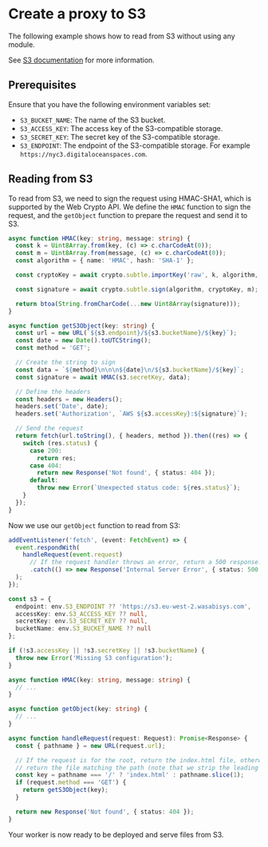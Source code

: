# Create a proxy to S3

The following example shows how to read from S3 without using any module.

See [S3 documentation](https://docs.aws.amazon.com/AmazonS3/latest/userguide/RESTAuthentication.html) for more information.

## Prerequisites

Ensure that you have the following environment variables set:

- `S3_BUCKET_NAME`: The name of the S3 bucket.
- `S3_ACCESS_KEY`: The access key of the S3-compatible storage.
- `S3_SECRET_KEY`: The secret key of the S3-compatible storage.
- `S3_ENDPOINT`: The endpoint of the S3-compatible storage. For example `https://nyc3.digitaloceanspaces.com`.

## Reading from S3

To read from S3, we need to sign the request using HMAC-SHA1, which is supported by the Web Crypto API.
We define the `HMAC` function to sign the request, and the `getObject` function to prepare the request and send it to S3.

```typescript
async function HMAC(key: string, message: string) {
  const k = Uint8Array.from(key, (c) => c.charCodeAt(0));
  const m = Uint8Array.from(message, (c) => c.charCodeAt(0));
  const algorithm = { name: 'HMAC', hash: 'SHA-1' };

  const cryptoKey = await crypto.subtle.importKey('raw', k, algorithm, true, ['sign']);

  const signature = await crypto.subtle.sign(algorithm, cryptoKey, m);

  return btoa(String.fromCharCode(...new Uint8Array(signature)));
}

async function getS3Object(key: string) {
  const url = new URL(`${s3.endpoint}/${s3.bucketName}/${key}`);
  const date = new Date().toUTCString();
  const method = 'GET';

  // Create the string to sign
  const data = `${method}\n\n\n${date}\n/${s3.bucketName}/${key}`;
  const signature = await HMAC(s3.secretKey, data);

  // Define the headers
  const headers = new Headers();
  headers.set('Date', date);
  headers.set('Authorization', `AWS ${s3.accessKey}:${signature}`);

  // Send the request
  return fetch(url.toString(), { headers, method }).then((res) => {
    switch (res.status) {
      case 200:
        return res;
      case 404:
        return new Response('Not found', { status: 404 });
      default:
        throw new Error(`Unexpected status code: ${res.status}`);
    }
  });
}
```

Now we use our `getObject` function to read from S3:

```typescript
addEventListener('fetch', (event: FetchEvent) => {
  event.respondWith(
    handleRequest(event.request)
      // If the request handler throws an error, return a 500 response.
      .catch(() => new Response('Internal Server Error', { status: 500 }))
  );
});

const s3 = {
  endpoint: env.S3_ENDPOINT ?? 'https://s3.eu-west-2.wasabisys.com',
  accessKey: env.S3_ACCESS_KEY ?? null,
  secretKey: env.S3_SECRET_KEY ?? null,
  bucketName: env.S3_BUCKET_NAME ?? null
};

if (!s3.accessKey || !s3.secretKey || !s3.bucketName) {
  throw new Error('Missing S3 configuration');
}

async function HMAC(key: string, message: string) {
  // ...
}

async function getObject(key: string) {
  // ...
}

async function handleRequest(request: Request): Promise<Response> {
  const { pathname } = new URL(request.url);

  // If the request is for the root, return the index.html file, otherwise
  // return the file matching the path (note that we strip the leading slash)
  const key = pathname === '/' ? 'index.html' : pathname.slice(1);
  if (request.method === 'GET') {
    return getS3Object(key);
  }

  return new Response('Not found', { status: 404 });
}
```

Your worker is now ready to be deployed and serve files from S3.
